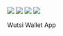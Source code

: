 [![](https://github.com/wutsi/wutsi_wallet/actions/workflows/master.yml/badge.svg)](https://github.com/wutsi/wutsi_wallet/actions/workflows/master.yml)
![](https://img.shields.io/badge/language-flutter-darkblue.svg)
![](https://img.shields.io/badge/language-dart-darkblue.svg)
[![](https://img.shields.io/badge/package-pub.dev-darkblue.svg)](https://pub.dev/packages/wutsi_wallet)

Wutsi Wallet App

